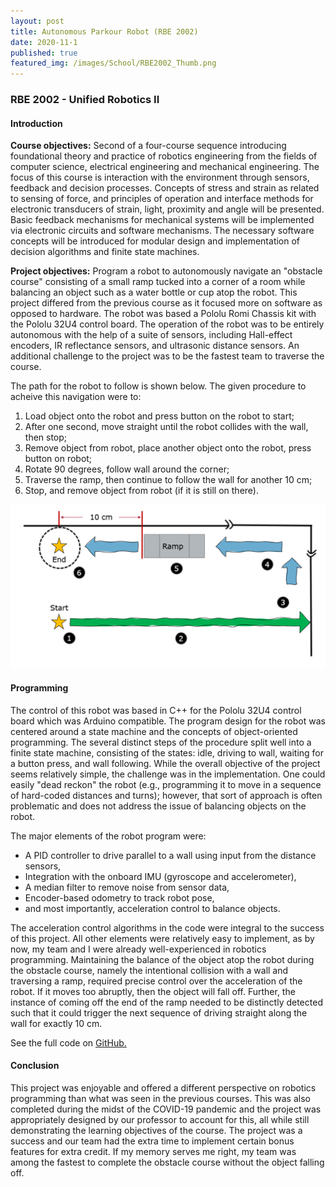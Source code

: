 ```yaml
---
layout: post
title: Autonomous Parkour Robot (RBE 2002)
date: 2020-11-1
published: true
featured_img: /images/School/RBE2002_Thumb.png
---
```

### RBE 2002 - Unified Robotics II
#### Introduction
**Course objectives:**
Second of a four-course sequence introducing foundational theory and practice of robotics engineering from the fields of computer science, electrical engineering and mechanical engineering. The focus of this course is interaction with the environment through sensors, feedback and decision processes. Concepts of stress and strain as related to sensing of force, and principles of operation and interface methods for electronic transducers of strain, light, proximity and angle will be presented. Basic feedback mechanisms for mechanical systems will be implemented via electronic circuits and software mechanisms. The necessary software concepts will be introduced for modular design and implementation of decision algorithms and finite state machines. 

<!-- excerpt-start -->
**Project objectives:**
Program a robot to autonomously navigate an "obstacle course" consisting of a small ramp tucked into a corner of a room while balancing an object such as a water bottle or cup atop the robot. This project differed from the previous course as it focused more on software as opposed to hardware. The robot was based a Pololu Romi Chassis kit with the Pololu 32U4 control board. The operation of the robot was to be entirely autonomous with the help of a suite of sensors, including Hall-effect encoders, IR reflectance sensors, and ultrasonic distance sensors. An additional challenge to the project was to be the fastest team to traverse the course.
<!-- excerpt-end -->

The path for the robot to follow is shown below. The given procedure to acheive this navigation were to:
1. Load object onto the robot and press button on the robot to start;
2. After one second, move straight until the robot collides with the wall, then stop;
3. Remove object from robot, place another object onto the robot, press button on robot;
4. Rotate 90 degrees, follow wall around the corner;
5. Traverse the ramp, then continue to follow the wall for another 10 cm;
6. Stop, and remove object from robot (if it is still on there).

![Obstacle Course](/images/School/RBE2002/course.png "The course for the robot to complete")

#### Programming
The control of this robot was based in C++ for the Pololu 32U4 control board which was Arduino compatible. The program design for the robot was centered around a state machine and the concepts of object-oriented programming. The several distinct steps of the procedure split well into a finite state machine, consisting of the states: idle, driving to wall, waiting for a button press, and wall following. While the overall objective of the project seems relatively simple, the challenge was in the implementation. One could easily "dead reckon" the robot (e.g., programming it to move in a sequence of hard-coded distances and turns); however, that sort of approach is often problematic and does not address the issue of balancing objects on the robot. 

The major elements of the robot program were:
- A PID controller to drive parallel to a wall using input from the distance sensors,
- Integration with the onboard IMU (gyroscope and accelerometer),
- A median filter to remove noise from sensor data,
- Encoder-based odometry to track robot pose,
- and most importantly, acceleration control to balance objects.

The acceleration control algorithms in the code were integral to the success of this project. All other elements were relatively easy to implement, as by now, my team and I were already well-experienced in robotics programming. Maintaining the balance of the object atop the robot during the obstacle course, namely the intentional collision with a wall and traversing a ramp, required precise control over the acceleration of the robot. If it moves too abruptly, then the object will fall off. Further, the instance of coming off the end of the ramp needed to be distinctly detected such that it could trigger the next sequence of driving straight along the wall for exactly 10 cm.

See the full code on [GitHub.](https://github.com/ThePandaJedi/RBE_2002-Team_10)

#### Conclusion
This project was enjoyable and offered a different perspective on robotics programming than what was seen in the previous courses. This was also completed during the midst of the COVID-19 pandemic and the project was appropriately designed by our professor to account for this, all while still demonstrating the learning objectives of the course. The project was a success and our team had the extra time to implement certain bonus features for extra credit. If my memory serves me right, my team was among the fastest to complete the obstacle course without the object falling off.